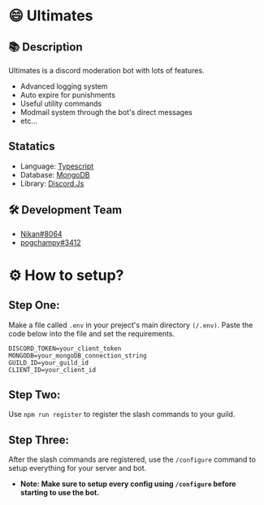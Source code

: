 <h1>😄 Ultimates</h1>

## 📚 Description

Ultimates is a discord moderation bot with lots of features.

-    Advanced logging system
-    Auto expire for punishments
-    Useful utility commands
-    Modmail system through the bot's direct messages
-    etc...

## Statatics

-    Language: [Typescript](https://www.typescriptlang.org/)
-    Database: [MongoDB](https://www.mongodb.com/)
-    Library: [Discord.Js](https://discord.js.org)

## 🛠 Development Team

-    [Nikan#8064](https://discord.com/users/757268659239518329)
-    [pogchampy#3412](https://discord.com/users/837306535813054464)

<h1>⚙️ How to setup?</h1>

## Step One:

Make a file called `.env` in your preject's main directory `(/.env)`. Paste the code below into the file and set the requirements.

```
DISCORD_TOKEN=your_client_token
MONGODB=your_mongoDB_connection_string
GUILD_ID=your_guild_id
CLIENT_ID=your_client_id
```

## Step Two:

Use `npm run register` to register the slash commands to your guild.

## Step Three:

After the slash commands are registered, use the `/configure` command to setup everything for your server and bot.

-    **Note: Make sure to setup every config using `/configure` before starting to use the bot.**


